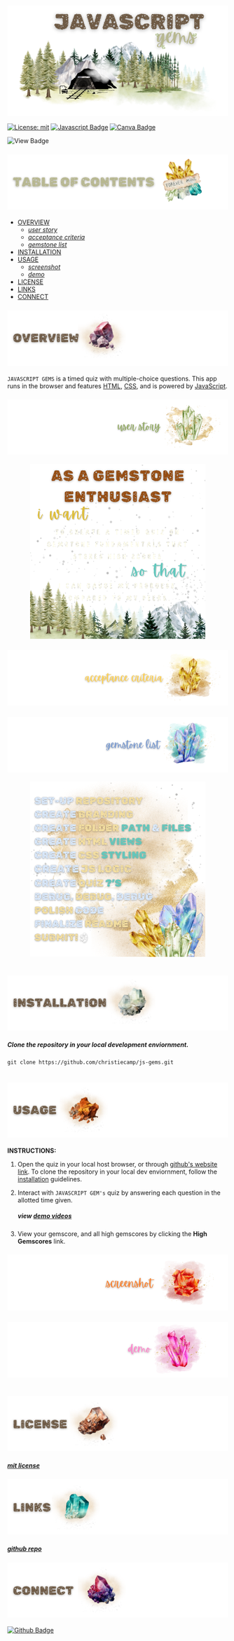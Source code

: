 <p align="center">
<img src="./mining-camp/branding/header.png"/>
</p>

[![License: mit](https://img.shields.io/badge/license-mit-beige)](https://opensource.org/licenses/MIT) 
[![Javascript Badge](https://img.shields.io/badge/javascript-peru.svg?&logo=javascript&logoColor=white)](https://javascript.com/)
[![Canva Badge](https://img.shields.io/badge/canva-chocolate.svg?&logo=Canva&logoColor=white)](https://canva.com/)

![View Badge](https://img.shields.io/badge/view-darkmode-black.svg?&logo=Github&logoColor=white)

### ![table-of-contents](./mining-camp/branding/toc.png)

  - [OVERVIEW](#overview)
    - [*user story*](#user-story)
    - [*acceptance criteria*](#acceptance-criteria)
    - [*gemstone list*](#gem-list)
  - [INSTALLATION](#installation)
  - [USAGE](#usage)
    - [*screenshot*](#screenshot)
    - [*demo*](#demo)
  - [LICENSE](#license)
  - [LINKS](#links)
  - [CONNECT](#connect)

  ### ![overview](./mining-camp/branding/1.png)

`JAVASCRIPT GEMS` is a timed quiz with multiple-choice questions. This app runs in the browser and features [HTML](https://developer.mozilla.org/en-US/docs/Web/HTML), [CSS](https://www.w3.org/Style/CSS/Overview.en.html#:~:text=What%20is%20CSS%3F,from%20the%20CSS%20working%20group.), and is powered by [JavaScript](https://www.javascript.com/).

### ![user-story](./mining-camp/branding/9.png)
<p align="center">
  <img src="./mining-camp/branding/user-story.png"/>
</p>

### ![acceptance-criteria](./mining-camp/branding/10.png)
<!-- <p align="center">
  <img src="./mining-camp/branding/ac.png"/>
</p> -->

### ![gem-list](./mining-camp/branding/11.png)
<p align="center">
  <img src="./mining-camp/branding/gem-list.png"/>
</p>

#

### ![installation](./mining-camp/branding/2.png)

##### *Clone the repository in your local development enviornment.*

```
git clone https://github.com/christiecamp/js-gems.git
```

#

### ![usage](./mining-camp/branding/3.png)

**INSTRUCTIONS:**

1. Open the quiz in your local host browser, or through [github's website link](https://christiecamp.github.io/js-gems/). To clone the repository in your local dev enviornment, follow the [installation](#installation) guidelines.

2. Interact with `JAVASCRIPT GEM's` quiz by answering each question in the allotted time given.
      ##### view [demo videos](#demo)
3. View your gemscore, and all high gemscores by clicking the **High Gemscores** link.

### ![screenshot](./mining-camp/branding/12.png)
### ![demo](./mining-camp/branding/13.png)
#

### ![license](./mining-camp/branding/5.png)

##### [mit license](./LICENSE)


### ![links](./mining-camp/branding/6.png)

##### [*github repo*](https://github.com/christiecamp/js-gems)

### ![connect](./mining-camp/branding/7.png)

[![Github Badge](https://img.shields.io/badge/christiecamp-darkred.svg?&logo=Github&logoColor=white)](https://github.com/christiecamp/js-gems)



